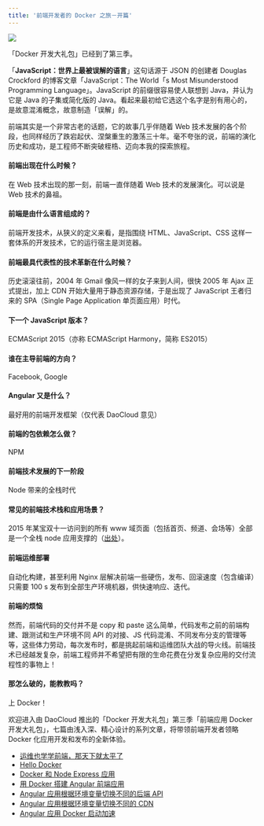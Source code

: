 ```yaml
---
title: '前端开发者的 Docker 之旅－开篇'
---
```


<!-- reviewed by fiona -->

<!--「**JavaScript：世界上最被误解的语言**」这句话源自——说了半句，不完整，经考证，应该是来自 Douglas Crockford 的博客文章 http://javascript.crockford.com/zh/javascript.html -->

![](http://7xi8kv.com5.z0.glb.qiniucdn.com/dalibao.jpg)

「Docker 开发大礼包」已经到了第三季。

「**JavaScript：世界上最被误解的语言**」这句话源于 JSON 的创建者 Douglas Crockford 的博客文章「JavaScript：The World「s Most Misunderstood Programming Language」。JavaScript 的前缀很容易使人联想到 Java，并认为它是 Java 的子集或简化版的 Java。看起来最初给它选这个名字是别有用心的，是故意混淆概念，故意制造「误解」的。

前端其实是一个非常古老的话题，它的故事几乎伴随着 Web 技术发展的各个阶段，也同样经历了跌宕起伏、涅槃重生的激荡三十年。毫不夸张的说，前端的演化历史和成功，是工程师不断突破桎梏、迈向本我的探索旅程。


#### 前端出现在什么时候？

在 Web 技术出现的那一刻，前端一直伴随着 Web 技术的发展演化。可以说是 Web 技术的鼻祖。

#### 前端是由什么语言组成的？

前端开发技术，从狭义的定义来看，是指围绕 HTML、JavaScript、CSS 这样一套体系的开发技术，它的运行宿主是浏览器。

#### 前端最具代表性的技术革新在什么时候？

历史滚滚往前，2004 年 Gmail 像风一样的女子来到人间，很快 2005 年 Ajax 正式提出，加上 CDN 开始大量用于静态资源存储，于是出现了 JavaScript 王者归来的 SPA（Single Page Application 单页面应用）时代。

#### 下一个 JavaScript 版本？

ECMAScript 2015（亦称 ECMAScript Harmony，简称 ES2015）

#### 谁在主导前端的方向？

Facebook, Google

#### Angular 又是什么？

最好用的前端开发框架（仅代表 DaoCloud 意见）

#### 前端的包依赖怎么做？

NPM

#### 前端技术发展的下一阶段

Node 带来的全栈时代

#### 常见的前端技术栈和应用场景？

2015 年某宝双十一访问到的所有 www 域页面（包括首页、频道、会场等）全部是一个全栈 node 应用支撑的（[出处](http://www.zhihu.com/question/37379084)）。

#### 前端运维部署

自动化构建，甚至利用 Nginx 层解决前端一些硬伤，发布、回滚速度（包含编译）只需要 100 s 发布到全部生产环境机器，供快速响应、迭代。

#### 前端的烦恼

然而，前端代码的交付并不是 copy 和 paste 这么简单，代码发布之前的前端构建、跟测试和生产环境不同 API 的对接、JS 代码混淆、不同发布分支的管理等等，这些体力劳动，每次发布时，都是挑起前端和运维团队大战的导火线。前端技术已经越发复杂，前端工程师并不希望把有限的生命花费在分发复杂应用的交付流程性的事物上！

#### 那怎么破的，能教教吗？

上 Docker！

欢迎进入由 DaoCloud 推出的「Docker 开发大礼包」第三季「前端应用 Docker 开发大礼包」，七篇由浅入深、精心设计的系列文章，将带领前端开发者领略 Docker 化应用开发和发布的全新体验。


* [运维也学学前端，那天下就太平了](../../docker-frontend/frontend-docker-together)
* [Hello Docker](../../docker-frontend/hello-docker)
* [Docker 和 Node Express 应用](../../docker-frontend/docker-node-express)
* [用 Docker 搭建 Angular 前端应用](../../docker-frontend/docker-angular)
* [Angular 应用根据环境变量切换不同的后端 API](../../docker-frontend/angular-api)
* [Angular 应用根据环境变量切换不同的 CDN](../../docker-frontend/angular-cdn)
* [Angular 应用 Docker 启动加速](../../docker-frontend/angular-docker)
